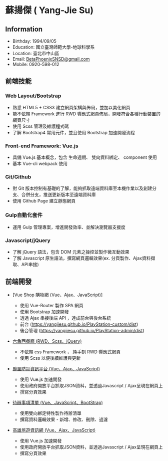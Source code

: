 # 蘇揚傑 ( Yang-Jie Su)

## Information
* Birthday: 1994/09/05
* Education: 國立臺灣師範大學-地球科學系
* Location: 臺北市中山區
* Email: BetaPhoenixSNSD@gmail.com
* Mobile: 0920-598-012

## 前端技能

### Web Layout/Bootstrap
* 熟悉 HTML5 + CSS3 建立網頁架構與佈局，並加以美化網頁
* 能不依賴 Framework 進行 RWD 響應式網頁佈局，開發符合各種行動裝置的網頁尺寸
* 使用 Scss 管理及維護程式碼
* 了解 Bootstrap4 常用元件，並且使用 Bootstrap 加速開發流程

### Front-end Framework: Vue.js
* 具備 Vue.js 基本概念，包含 生命週期、 雙向資料綁定、 component 使用
* 基本 Vue-cli webpack 使用

### Git/Github
* 對 Git 版本控制有基礎的了解，能夠抓取遠端資料庫至本機作業以及創建分支、合併分支，推送更新版本至遠端資料庫
* 使用 Github Page 建立靜態網頁

### Gulp自動化套件
* 運用 Gulp 管理專案，增進開發效率、並解決瀏覽器支援度

### Javascript/jQuery
* 了解 jQuery 語法，包含 DOM 元素之操控並製作微互動效果
* 了解 Javascript 原生語法，撰寫網頁邏輯效果(ex. 分頁製作、Ajax資料擷取、API串接)


## 前端開發

* [Vue Shop 購物網 (Vue、Ajax、JavaScript)]

  * 使用 Vue-Router 製作 SPA 網頁
  * 使用 Bootstrap 加速開發
  * 透過 Ajax 串接後端 API ，達成前台與後台系統
  * 前台 (https://yangjiesu.github.io/PlayStation-custom/dist)
  * 後台管理 (https://yangjiesu.github.io/PlayStation-admin/dist)
  

* [六角西餐廳 (RWD、Scss、jQuery)](https://github.com/YangJieSu/HexRestaurant)

  * 不依賴 css Framework ， 純手刻 RWD 響應式網頁 
  * 使用 Scss 以便後續維護與更新
  
  
* [颱風防災資訊平台 (Vue、Ajax、JavaScript)](https://github.com/YangJieSu/Typhoon-Project)

  * 使用 Vue.js 加速開發
  * 使用政府開放平台抓取JSON資料，並透過Javascript / Ajax呈現在網頁上
  * 撰寫分頁效果
  

* [待辦事項清單 (Vue、JavaScript、BootStrap)](https://github.com/YangJieSu/TodoList)

  * 使用雙向綁定特性製作待辦清單
  * 撰寫資料邏輯效果 - 新增、修改、刪除、過濾
  

* [高雄旅遊資訊網 (Vue、Ajax、JavaScript)](https://yangjiesu.github.io/Kaohsiung-tourist-attractions/)

  * 使用 Vue.js 加速開發
  * 使用政府開放平台抓取JSON資料，並透過Javascript / Ajax呈現在網頁上
  * 撰寫分頁效果

